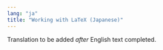 ```yaml
---
lang: "ja"
title: "Working with LaTeX (Japanese)"
---
```

Translation to be added _after_ English text completed.
